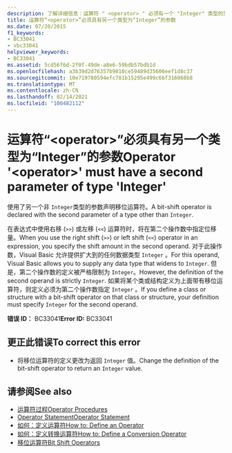 ```yaml
---
description: 了解详细信息：运算符 " <operator> " 必须有一个 "Integer" 类型的第二个参数
title: 运算符“<operator>”必须具有另一个类型为“Integer”的参数
ms.date: 07/20/2015
f1_keywords:
- BC33041
- vbc33041
helpviewer_keywords:
- BC33041
ms.assetid: 5cd56f6d-2f0f-49de-a8e6-59bdb57bdb1d
ms.openlocfilehash: a3b39d2d76357b9810ce59489d35606eef1d8c37
ms.sourcegitcommit: 10e719780594efc781b15295e499c66f316068b8
ms.translationtype: MT
ms.contentlocale: zh-CN
ms.lasthandoff: 02/14/2021
ms.locfileid: "100482112"
---
```

# <a name="operator-operator-must-have-a-second-parameter-of-type-integer"></a><span data-ttu-id="f0205-103">运算符“\<operator>”必须具有另一个类型为“Integer”的参数</span><span class="sxs-lookup"><span data-stu-id="f0205-103">Operator '\<operator>' must have a second parameter of type 'Integer'</span></span>

<span data-ttu-id="f0205-104">使用了另一个非 `Integer`类型的参数声明移位运算符。</span><span class="sxs-lookup"><span data-stu-id="f0205-104">A bit-shift operator is declared with the second parameter of a type other than `Integer`.</span></span>  
  
 <span data-ttu-id="f0205-105">在表达式中使用右移 (`>>`) 或左移 (`<<`) 运算符时，将在第二个操作数中指定位移量。</span><span class="sxs-lookup"><span data-stu-id="f0205-105">When you use the right shift (`>>`) or left shift (`<<`) operator in an expression, you specify the shift amount in the second operand.</span></span> <span data-ttu-id="f0205-106">对于此操作数，Visual Basic 允许提供扩大到的任何数据类型 `Integer` 。</span><span class="sxs-lookup"><span data-stu-id="f0205-106">For this operand, Visual Basic allows you to supply any data type that widens to `Integer`.</span></span> <span data-ttu-id="f0205-107">但是，第二个操作数的定义被严格限制为 `Integer`。</span><span class="sxs-lookup"><span data-stu-id="f0205-107">However, the definition of the second operand is strictly `Integer`.</span></span> <span data-ttu-id="f0205-108">如果将某个类或结构定义为上面带有移位运算符，则定义必须为第二个操作数指定 `Integer` 。</span><span class="sxs-lookup"><span data-stu-id="f0205-108">If you define a class or structure with a bit-shift operator on that class or structure, your definition must specify `Integer` for the second operand.</span></span>  
  
 <span data-ttu-id="f0205-109">**错误 ID：** BC33041</span><span class="sxs-lookup"><span data-stu-id="f0205-109">**Error ID:** BC33041</span></span>  
  
## <a name="to-correct-this-error"></a><span data-ttu-id="f0205-110">更正此错误</span><span class="sxs-lookup"><span data-stu-id="f0205-110">To correct this error</span></span>  
  
- <span data-ttu-id="f0205-111">将移位运算符的定义更改为返回 `Integer` 值。</span><span class="sxs-lookup"><span data-stu-id="f0205-111">Change the definition of the bit-shift operator to return an `Integer` value.</span></span>  
  
## <a name="see-also"></a><span data-ttu-id="f0205-112">请参阅</span><span class="sxs-lookup"><span data-stu-id="f0205-112">See also</span></span>

- [<span data-ttu-id="f0205-113">运算符过程</span><span class="sxs-lookup"><span data-stu-id="f0205-113">Operator Procedures</span></span>](../programming-guide/language-features/procedures/operator-procedures.md)
- [<span data-ttu-id="f0205-114">Operator Statement</span><span class="sxs-lookup"><span data-stu-id="f0205-114">Operator Statement</span></span>](../language-reference/statements/operator-statement.md)
- [<span data-ttu-id="f0205-115">如何：定义运算符</span><span class="sxs-lookup"><span data-stu-id="f0205-115">How to: Define an Operator</span></span>](../programming-guide/language-features/procedures/how-to-define-an-operator.md)
- [<span data-ttu-id="f0205-116">如何：定义转换运算符</span><span class="sxs-lookup"><span data-stu-id="f0205-116">How to: Define a Conversion Operator</span></span>](../programming-guide/language-features/procedures/how-to-define-a-conversion-operator.md)
- [<span data-ttu-id="f0205-117">移位运算符</span><span class="sxs-lookup"><span data-stu-id="f0205-117">Bit Shift Operators</span></span>](../language-reference/operators/bit-shift-operators.md)

